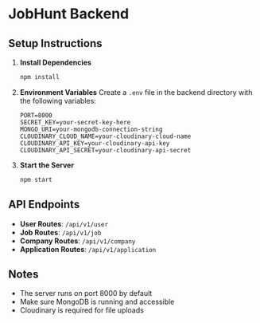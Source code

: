 # JobHunt Backend

## Setup Instructions

1. **Install Dependencies**
   ```bash
   npm install
   ```

2. **Environment Variables**
   Create a `.env` file in the backend directory with the following variables:
   ```
   PORT=8000
   SECRET_KEY=your-secret-key-here
   MONGO_URI=your-mongodb-connection-string
   CLOUDINARY_CLOUD_NAME=your-cloudinary-cloud-name
   CLOUDINARY_API_KEY=your-cloudinary-api-key
   CLOUDINARY_API_SECRET=your-cloudinary-api-secret
   ```

3. **Start the Server**
   ```bash
   npm start
   ```

## API Endpoints

- **User Routes**: `/api/v1/user`
- **Job Routes**: `/api/v1/job`
- **Company Routes**: `/api/v1/company`
- **Application Routes**: `/api/v1/application`

## Notes

- The server runs on port 8000 by default
- Make sure MongoDB is running and accessible
- Cloudinary is required for file uploads 